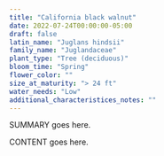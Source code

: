 ```yaml
---
title: "California black walnut"
date: 2022-07-24T00:00:00-05:00
draft: false
latin_name: "Juglans hindsii"
family_name: "Juglandaceae"
plant_type: "Tree (deciduous)"
bloom_time: "Spring"
flower_color: ""
size_at_maturity: "> 24 ft"
water_needs: "Low"
additional_characteristices_notes: ""
---
```


SUMMARY goes here.

<!--more-->

CONTENT goes here.